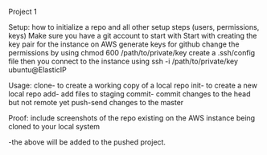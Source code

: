 Project 1 

Setup: how to initialize a repo and all other setup steps (users, permissions, keys)
Make sure you have a git account to start with
Start with creating the key pair for the instance on AWS
generate keys for github
change the permissions by using chmod 600 /path/to/private/key
create a .ssh/config file 
then you connect to the instance using ssh -i /path/to/private/key ubuntu@ElasticIP 


Usage:
clone- to create a working copy of a local repo
init- to create a new local repo
add- add files to staging
commit- commit changes to the head but not remote yet
push-send changes to the master


Proof: include screenshots of the repo 
  existing on the AWS instance
  being cloned to your local system

-the above will be added to the pushed project. 
